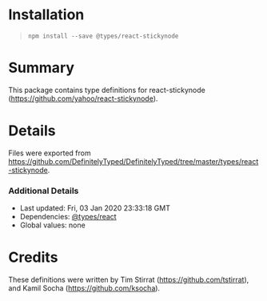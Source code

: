 # Installation
> `npm install --save @types/react-stickynode`

# Summary
This package contains type definitions for react-stickynode (https://github.com/yahoo/react-stickynode).

# Details
Files were exported from https://github.com/DefinitelyTyped/DefinitelyTyped/tree/master/types/react-stickynode.

### Additional Details
 * Last updated: Fri, 03 Jan 2020 23:33:18 GMT
 * Dependencies: [@types/react](https://npmjs.com/package/@types/react)
 * Global values: none

# Credits
These definitions were written by Tim Stirrat (https://github.com/tstirrat), and Kamil Socha (https://github.com/ksocha).
